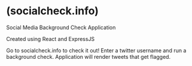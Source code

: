 # (socialcheck.info)
Social Media Background Check Application

Created using React and ExpressJS

Go to socialcheck.info to check it out!
Enter a twitter username and run a background check.
Application will render tweets that get flagged.

